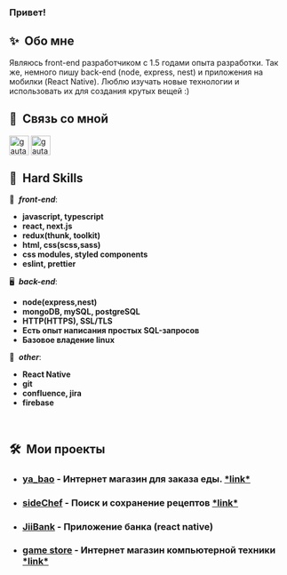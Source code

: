 <h3>Привет!</h3>

<h2><b>✨&nbsp;&nbsp;Обо&nbsp;мне</b></h2>

Являюсь front-end разработчиком с 1.5 годами опыта разработки. 
Так же, немного пишу back-end (node, express, nest) и приложения на мобилки (React Native). Люблю изучать новые технологии и использовать их для создания крутых вещей :)

<h2>🔗 &nbsp;Связь со мной</h2>

<p align="left">
<a href="https://t.me/explorrerr" target="blank"><img align="center" src="https://img.icons8.com/color/48/000000/telegram-app--v1.png" alt="gautamkrishnar" height="35" width="35" /></a>
<a href="https://vk.com/whooooooooami" target="blank"><img align="center" src="https://img.icons8.com/color/48/000000/vk-circled.png" alt="gautamkrishnar" height="35" width="35" /></a>

<h2><b>🔨&nbsp;&nbsp;Hard&nbsp;Skills</b></h2>

🚀 &nbsp;***front-end***:
- <b>javascript, typescript</b>
- <b>react, next.js</b>
- <b>redux(thunk, toolkit)</b>
- <b>html, css(scss,sass)</b>
- <b>css modules, styled components</b>
- <b>eslint, prettier</b>

🖥 &nbsp;***back-end***:
- <b>node(express,nest)</b>
- <b>mongoDB, mySQL, postgreSQL</b>
- <b>HTTP(HTTPS), SSL/TLS</b>
- <b>Есть опыт написания простых SQL-запросов</b>
- <b>Базовое владение linux</b>

💬 &nbsp;***other***:
- <b>React Native</b>
- <b>git</b>
- <b>confluence, jira</b>
- <b>firebase</b>

&nbsp;<h2><b>🛠️&nbsp;&nbsp;Мои проекты</b></h2>
- <h3><a href="https://github.com/ihopeyoucanfly/ya_bao-frontend">ya_bao</a> - Интернет магазин для заказа еды. <a href="https://ya-bao-frontend.vercel.app/">*link*</a></h3> 

- <h3><a href="https://github.com/ihopeyoucanfly/sideChef-frontend">sideChef</a> - Поиск и сохранение рецептов <a href="https://side-chef.vercel.app/">*link*</a></h3> 

- <h3><a href="https://github.com/ihopeyoucanfly/JiiBank">JiiBank</a> - Приложение банка (react native)</h3> 

- <h3><a href="https://github.com/ihopeyoucanfly/gameStore-frontend">game store</a> - Интернет магазин компьютерной техники <a href="https://game-store-frontend-pink.vercel.app/">*link*</a></h3> 



